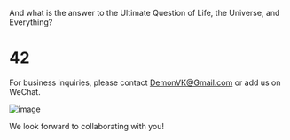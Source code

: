 And what is the answer to the Ultimate Question of Life, the Universe, and Everything?

# 42



For business inquiries, please contact DemonVK@Gmail.com or add us on WeChat. 

![image](https://github.com/RK42-Solution/.github/assets/8352780/9b56dc41-09e9-4950-94ee-8bb601d319c6)


We look forward to collaborating with you!
